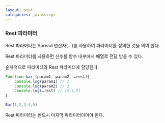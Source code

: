 ```yaml
---
layout: post
categories: javascript
---
```


### Rest 파라미터

Rest 파라미터는 Spread 연산자(…)를 사용하여 파라미터를 정의한 것을 의미 한다.

Rest 파라미터를 사용하면 신수를 함수 내부에서 배열로 전달 받을 수 있다.

순차적으로 파라미터와 Rest 파라미터에 할당된다.

```javascript
Function bar (param1, param2, …rest){
	Console.log(param1) // 1
	Console.log(param2) // 2
	Console.log(…rest) // [3,4,5]
}

Bar(1,2,3,4,5)
```

Rest 파라미터는 반드시 마지막 파라미터이어야 한다.

